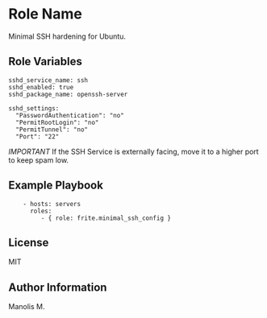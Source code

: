 Role Name
=========

Minimal SSH hardening for Ubuntu.


Role Variables
--------------

```
sshd_service_name: ssh
sshd_enabled: true
sshd_package_name: openssh-server

sshd_settings:
  "PasswordAuthentication": "no"
  "PermitRootLogin": "no"
  "PermitTunnel": "no"
  "Port": "22"

```
*IMPORTANT*
If the SSH Service is externally facing, move it to a higher port to keep spam low.

Example Playbook
----------------
```
    - hosts: servers
      roles:
         - { role: frite.minimal_ssh_config }
```
License
-------
MIT

Author Information
------------------
Manolis M.
